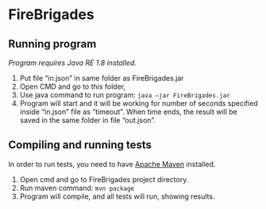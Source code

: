 # FireBrigades

## Running program 

*Program requires Java RE 1.8 installed.*
1.	Put file “in.json” in same folder as FireBrigades.jar
2.	Open CMD and go to this folder,
3.	Use java command to run program: 
`java –jar FireBrigades.jar`
4.	Program will start and it will be working for number of seconds specified inside “in.json” file as “timeout”. When time ends, the result will be saved in the same folder in file “out.json”.

## Compiling and running tests

In order to run tests, you need to have [Apache Maven](https://maven.apache.org/install.html) installed.
  
	
  
1.	Open cmd and go to FireBrigades project directory.
2.	Run maven command:
`mvn package`
3.	Program will compile, and all tests will run, showing results.
